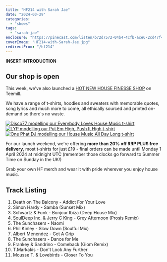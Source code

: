 ```yaml
---
title: "HF214 with Sarah Jae"
date: "2024-03-29"
categories:
  - "shows"
tags:
  - "sarah-jae"
enclosure: "https://pinecast.com/listen/b72d7572-04b4-4cfb-ace6-2cd47f491272.mp3 86877130 audio/mpeg "
coverImage: "HF214-with-Sarah-Jae.jpg"
redirectFrom: "/hf214"
---
```


**INSERT INTRODUCTION**

## Our shop is open

This week, we've also launched a [HOT NEW HOUSE FINESSE SHOP](/shop/) on Teemill.

We have a range of t-shirts, hoodies and sweaters with memorable quotes, song lyrics and much more to come, all ethically sourced and printed on-demand so there's no waste.

[![Disco77 modelling our Everybody Loves House Music t-shirt](/img/merch/Everybody-Loves-House-Music-tshirt-Disco77.jpg)](https://housefinesse.teemill.com/product/everybody-loves-house-music/)
[![LYP modelling our Put Em High, Push It High t-shirt](/img/merch/Put-Em-High-Push-It-High-tshirt-LYP.jpg)](https://housefinesse.teemill.com/product/put-em-high-push-it-high/)
[![One Phat DJ modelling our House Music All Day Long t-shirt](/img/merch/House-Music-All-Day-Long-tshirt-OnePhatDJ.jpg)](https://housefinesse.teemill.com/product/house-music-all-day-long/)

For our launch weekend, we're offering **more than 20% off RRP PLUS free delivery**, most t-shirts for just £19 - final orders can be made until Monday 1 April 2024 at midnight UTC (remember those clocks go forward to Summer Time on Sunday in the UK!)

Grab your own HF merch and wear it with pride wherever you enjoy house music.

## Track Listing

1. Death on The Balcony - Addict For Your Love
2. Simon Hardy - Samba (Sunset Mix)
3. Schwartz & Funk - Bonjour Ibiza (Deep House Mix)
4. SoulDeep Inc. & Jerry C King - Grey Afternoon (Prosis Remix)
5. The Sunchasers - Naomi
6. Phil Kinley - Slow Down (Soulful Mix)
7. Albert Menendez - Get A Grip
8. The Sunchasers - Dance for Me
9. Frankey & Sandrino - Comeback (Giom Remix)
10. T.Markakis - Don't Look Any Further
11. Mousse T. & Lovebirds - Closer To You
